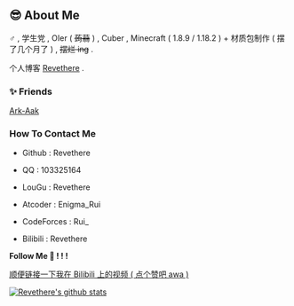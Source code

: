 ## 😎 About Me

♂ , 学生党 , OIer ( ~~蒟蒻~~ ) , Cuber , Minecraft ( 1.8.9 / 1.18.2 ) + 材质包制作 ( 摆了几个月了 ) , ~~摆烂 ing~~ .

个人博客 [Revethere](https://rui-ethereal.github.io/) .

### ✨ Friends

[Ark-Aak](https://github.com/Ark-Aak)

### How To Contact Me

- Github : Revethere

- QQ : 103325164

- LouGu : Revethere

- Atcoder : Enigma_Rui
  
- CodeForces : Rui_

- Bilibili : Revethere

**Follow Me 🎁 ! ! !**

[顺便链接一下我在 Bilibili 上的视频 ( 点个赞吧 awa )](https://www.bilibili.com/video/BV1mp4y1P7hu)

[![Revethere's github stats](https://github-readme-stats.vercel.app/api?username=Revethere&theme=blue-black)](https://github.com/Revethere/github-readme-stats)
